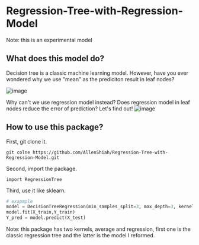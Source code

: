 # Regression-Tree-with-Regression-Model

Note: this is an experimental model



## What does this model do? 
Decision tree is a classic machine learning model. However, have you ever wondered why we use "mean" as the prediciton result in leaf nodes?

![image](https://miro.medium.com/max/875/1*ZVq5QHRyCdx-HJcpSCspKQ.png)

Why can't we use regression model instead? Does regression model in leaf nodes reduce the error of prediction? Let's find out!
![image](https://miro.medium.com/max/875/1*-s-RH_g23FqJ3-mnLZcm3Q.png)

## How to use this package?
First, git clone it.
```
git colne https://github.com/AllenShiah/Regression-Tree-with-Regression-Model.git
```
Second, import the package.
```
import RegressionTree
```
Third, use it like sklearn.
```Python
# exapmple
model = DecisionTreeRegression(min_samples_split=3, max_depth=3, kernel='regression')
model.fit(X_train,Y_train)
Y_pred = model.predict(X_test) 
```
Note: this package has two kernels, average and regression, first one is the classic regression tree and the latter is the model I reformed. 

